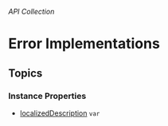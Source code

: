 *API Collection*

# Error Implementations

## Topics

### Instance Properties

- [localizedDescription](../../docs/docc2md/docc2mderror/localizeddescription.md) `var`




